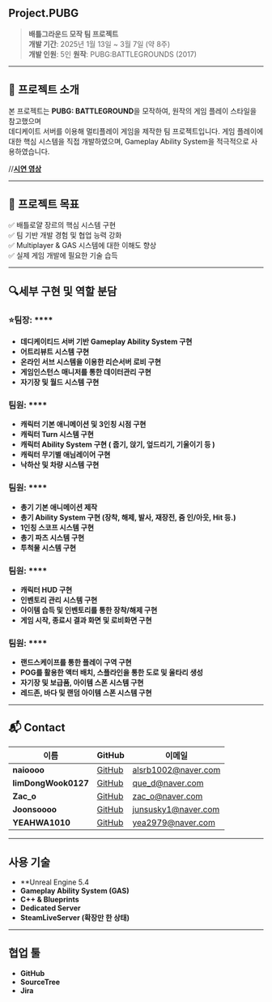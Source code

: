 ## Project.PUBG

> **배틀그라운드 모작 팀 프로젝트**  
> **개발 기간**: 2025년 1월 13일 ~ 3월 7일 (약 8주)  
> **개발 인원**: 5인
> **원작**: PUBG:BATTLEGROUNDS (2017)  

---

## 📝 프로젝트 소개

본 프로젝트는 **PUBG: BATTLEGROUND**을 모작하여, 원작의 게임 플레이 스타일을 참고했으며  
데디케이트 서버를 이용해 멀티플레이 게임을 제작한 팀 프로젝트입니다.
게임 플레이에 대한 핵심 시스템을 직접 개발하였으며, Gameplay Ability System을 적극적으로 사용하였습니다.

//**[시연 영상]()**

---

## 🚀 프로젝트 목표

✅ 배틀로얄 장르의 핵심 시스템 구현  
✅ 팀 기반 개발 경험 및 협업 능력 강화  
✅ Multiplayer & GAS 시스템에 대한 이해도 향상  
✅ 실제 게임 개발에 필요한 기술 습득

---

## 🔍세부 구현 및 역할 분담

### ⭐팀장: ****
- **데디케이티드 서버 기반 Gameplay Ability System 구현**
- **어트리뷰트 시스템 구현**
- **온라인 서브 시스템을 이용한 리슨서버 로비 구현**
- **게임인스턴스 매니저를 통한 데이터관리 구현**
- **자기장 및 월드 시스템 구현**

###  팀원: ****
- **캐릭터 기본 애니메이션 및 3인칭 시점 구현**
- **캐릭터 Turn 시스템 구현**
- **캐릭터 Ability System 구현 ( 줍기, 앉기, 엎드리기, 기울이기 등 )**
- **캐릭터 무기별 애님레이어 구현**
- **낙하산 및 차량 시스템 구현**

### 팀원: ****
- **총기 기본 애니메이션 제작**
- **총기 Ability System 구현 (장착, 해제, 발사, 재장전, 줌 인/아웃, Hit 등.)**
- **1인칭 스코프 시스템 구현**
- **총기 파츠 시스템 구현**
- **투척물 시스템 구현**

### 팀원: ****
- **캐릭터 HUD 구현**
- **인벤토리 관리 시스템 구현**
- **아이템 습득 및 인벤토리를 통한 장착/해제 구현**
- **게임 시작, 종료시 결과 화면 및 로비화면 구현**

### 팀원: ****
- **랜드스케이프를 통한 플레이 구역 구현**
- **POG를 활용한 액터 배치, 스플라인을 통한 도로 및 울타리 생성**
- **자기장 및 보급품, 아이템 스폰 시스템 구현**
- **레드존, 바다 및 랜덤 아이템 스폰 시스템 구현**
---

## 📬 Contact

| 이름 | GitHub | 이메일 |
|------|--------|--------|
| **naioooo** | [GitHub](https://github.com/naioooo) | alsrb1002@naver.com |
| **limDongWook0127** | [GitHub](https://github.com/limDongWook0127) | que_d@naver.com |
| **Zac_o** | [GitHub](https://github.com/ParkJaeYuns) | zac_o@naver.com |
| **Joonsoooo** | [GitHub](https://github.com/Joonsoooo) | junsusky1@naver.com |
| **YEAHWA1010** | [GitHub](https://github.com/YEAHWA1010) | yea2979@naver.com |

---


## 사용 기술
- **Unreal Engine 5.4
- **Gameplay Ability System (GAS)**
- **C++ & Blueprints**
- **Dedicated Server**
- **SteamLiveServer (확장만 한 상태)**

---

## 협업 툴
- **GitHub**
- **SourceTree**
- **Jira**

